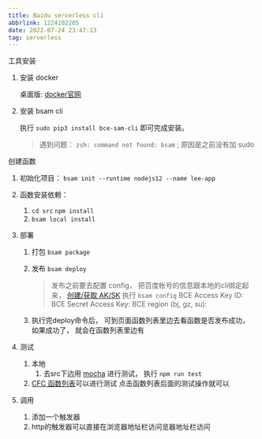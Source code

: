 ```yaml
---
title: Baidu serverless cli
abbrlink: 1224102205
date: 2022-07-24 23:47:13
tag: serverless
---
```


工具安装

1. 安装 docker

   桌面版:  [docker官网](https://www.docker.com/)

2. 安装 bsam cli

   执行 `sudo pip3 install bce-sam-cli` 即可完成安装。

   > 遇到问题： `zsh: command not found: bsam` ; 
   > 原因是之前没有加 sudo

创建函数

1. 初始化项目： `bsam init --runtime nodejs12 --name lee-app`

2. 函数安装依赖：

   1. `cd src` `npm install`
   2. `bsam local install` 

3. 部署

   1. 打包 `bsam package`
   2. 发布 `bsam deploy`
      > 发布之前要去配置 config， 把百度帐号的信息跟本地的cli绑定起来， [创建/获取 AK/SK](https://console.bce.baidu.com/iam/?_=1658676423284#/iam/accesslist)
      > 执行 `bsam config`
      > BCE Access Key ID:
      > BCE Secret Access Key:
      > BCE region (bj, gz, su):

   3. 执行完deploy命令后， 可到页面函数列表里边去看函数是否发布成功， 如果成功了， 就会在函数列表里边有

4. 测试

   1. 本地
      1. 去src下边用 [mocha](https://mochajs.org/) 进行测试， 执行 `npm run test`
   2. [CFC 函数列表](https://console.bce.baidu.com/cfc/?#/cfc/functions)可以进行测试
      点击函数列表后面的测试操作就可以

5. 调用

   1. 添加一个触发器
   2. http的触发器可以直接在浏览器地址栏访问览器地址栏访问